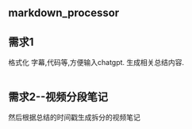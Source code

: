 ## markdown_processor


## 需求1
格式化 字幕,代码等,方便输入chatgpt. 生成相关总结内容.

```markdown

```
## 需求2--视频分段笔记
然后根据总结的时间戳生成拆分的视频笔记